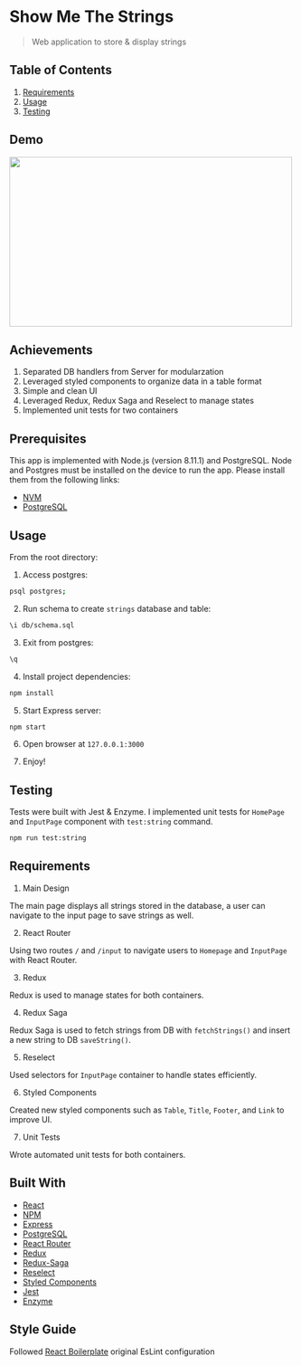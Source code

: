 # Show Me The Strings
> Web application to store & display strings

## Table of Contents

1. [Requirements](#requirements)
2. [Usage](#usage)
3. [Testing](#testing)


## Demo

<img width="500" height="300" src="https://i.imgur.com/HADHvYo.png">


## Achievements

1. Separated DB handlers from Server for modularzation
2. Leveraged styled components to organize data in a table format
3. Simple and clean UI 
4. Leveraged Redux, Redux Saga and Reselect to manage states
5. Implemented unit tests for two containers


## Prerequisites

This app is implemented with Node.js (version 8.11.1) and PostgreSQL. Node and Postgres must be installed on the device to run the app. Please install them from the following links:

- [NVM](https://github.com/creationix/nvm)
- [PostgreSQL](https://www.postgresql.org/download/) 


## Usage

From the root directory:

1. Access postgres:

```sh
psql postgres;
```

2. Run schema to create `strings` database and table:

```sh
\i db/schema.sql
```

3. Exit from postgres:

```sh
\q
```

4. Install project dependencies:

```sh
npm install
```

5. Start Express server:

```sh
npm start 
```

6. Open browser at `127.0.0.1:3000` 

7. Enjoy!


## Testing

Tests were built with Jest & Enzyme. I implemented unit tests for `HomePage` and `InputPage` component with `test:string` command.

```sh
npm run test:string
```

## Requirements

1. Main Design

The main page displays all strings stored in the database, a user can navigate to the input page to save strings as well.

2. React Router

Using two routes `/` and `/input` to navigate users to `Homepage` and `InputPage` with React Router.

3. Redux

Redux is used to manage states for both containers.

4. Redux Saga

Redux Saga is used to fetch strings from DB with `fetchStrings()` and insert a new string to DB `saveString()`.

5. Reselect

Used selectors for `InputPage` container to handle states efficiently.

6. Styled Components

Created new styled components such as `Table`, `Title`, `Footer`, and `Link` to improve UI.

7. Unit Tests

Wrote automated unit tests for both containers.


## Built With

* [React](https://reactjs.org) 
* [NPM](https://www.npmjs.com)
* [Express](https://expressjs.com)
* [PostgreSQL](https://www.postgresql.org/docs)
* [React Router](https://reacttraining.com/react-router/web/guides/philosophy) 
* [Redux](https://redux.js.org)
* [Redux-Saga](https://redux-saga.js.org)
* [Reselect](https://github.com/reduxjs/reselect)
* [Styled Components](https://www.styled-components.com)
* [Jest](https://jestjs.io)
* [Enzyme](https://airbnb.io/enzyme)


## Style Guide

Followed [React Boilerplate](https://github.com/react-boilerplate/react-boilerplate) original EsLint configuration